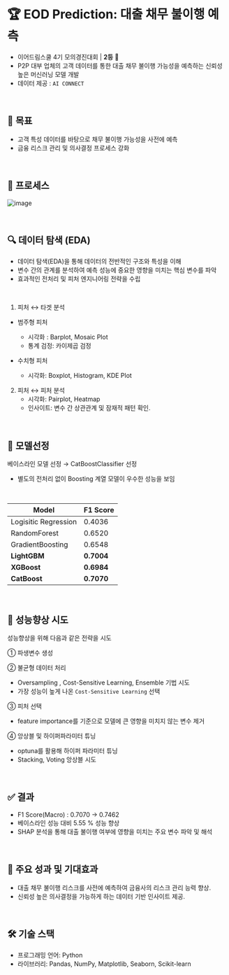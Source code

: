 # 🏆 EOD Prediction: 대출 채무 불이행 예측

* 이어드림스쿨 4기 모의경진대회 | **2등** 🥈
* P2P 대부 업체의 고객 데이터를 통한  대출 채무 불이행 가능성을 예측하는 신뢰성 높은 머신러닝 모델 개발 
* 데이터 제공 : `AI CONNECT`
<br>


## 📌 목표 
* 고객 특성 데이터를 바탕으로 채무 불이행 가능성을 사전에 예측 
* 금융 리스크 관리 및 의사결정 프로세스 강화

<br>  

##  👀 프로세스

![image](https://github.com/user-attachments/assets/3be0cd4b-d688-4e99-99cd-f51cbe76807e)



<br>  

## 🔍 데이터 탐색 (EDA)

* 데이터 탐색(EDA)을 통해 데이터의 전반적인 구조와 특성을 이해
* 변수 간의 관계를 분석하여 예측 성능에 중요한 영향을 미치는 핵심 변수를 파악
* 효과적인 전처리 및 피처 엔지니어링 전략을 수립

<br>
  
1. 피처 ↔ 타겟 분석

* 범주형 피처
    * 시각화 : Barplot, Mosaic Plot
    * 통계 검정: 카이제곱 검정

* 수치형 피처
    * 시각화: Boxplot, Histogram, KDE Plot

2. 피처 ↔ 피처 분석
    * 시각화: Pairplot, Heatmap
    * 인사이트: 변수 간 상관관계 및 잠재적 패턴 확인.
<br>

## 🚀 모델선정 

베이스라인 모델 선정 → CatBoostClassifier 선정
* 별도의 전처리 없이 Boosting 계열 모델이 우수한 성능을 보임
<br>

|Model|F1 Score|
|------|---|
|Logisitic Regression|0.4036|
|RandomForest|0.6520|
|GradientBoosting|0.6548|
|**LightGBM**|**0.7004**|
|**XGBoost** |**0.6984**|
|**CatBoost**|**0.7070**|

<br>

## 🔧  성능향상 시도 

성능향상을 위해 다음과 같은 전략을 시도

① 파생변수 생성

② 불균형 데이터 처리 

* Oversampling , Cost-Sensitive Learning, Ensemble 기법 시도 
* 가장 성능이 높게 나온 `Cost-Sensitive Learning` 선택

③ 피처 선택

* feature importance를 기준으로 모델에 큰 영향을 미치지 않는 변수 제거 

④ 앙상블 및 하이퍼파라미터 튜닝
* optuna를 활용해 하이퍼 파라미터 튜닝 
* Stacking, Voting 앙상블 시도 

<br>


## ✅ 결과

* F1 Score(Macro) : 0.7070 → 0.7462
* 베이스라인 성능 대비 5.55 % 성능 향상
* SHAP 분석을 통해 대출 불이행 여부에 영향을 미치는 주요 변수 파악 및 해석 

<br>

## 🌟 주요 성과 및 기대효과

* 대출 채무 불이행 리스크를 사전에 예측하여 금융사의 리스크 관리 능력 향상.
* 신뢰성 높은 의사결정을 가능하게 하는 데이터 기반 인사이트 제공.

<br>

## 🛠 기술 스택

* 프로그래밍 언어: Python
* 라이브러리: Pandas, NumPy, Matplotlib, Seaborn, Scikit-learn
